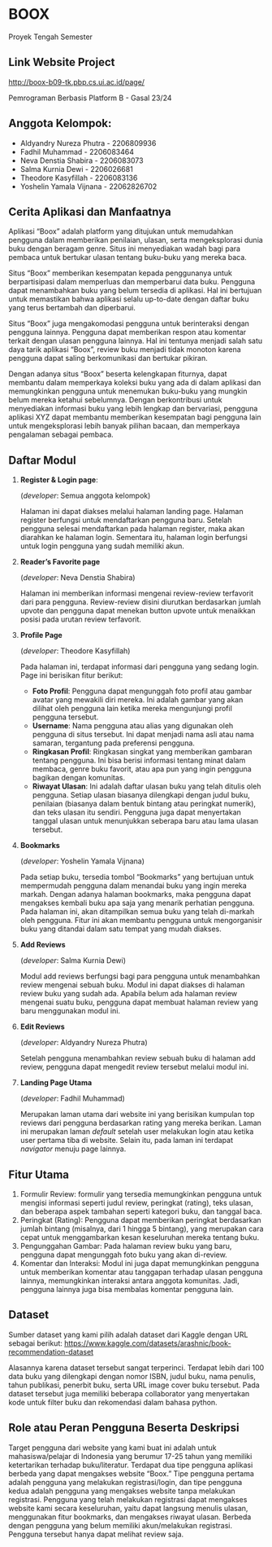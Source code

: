 # BOOX
Proyek Tengah Semester 

## Link Website Project
http://boox-b09-tk.pbp.cs.ui.ac.id/page/

Pemrograman Berbasis Platform B - Gasal 23/24

## Anggota Kelompok:
- Aldyandry Nureza Phutra - 2206809936
- Fadhil Muhammad - 2206083464
- Neva Denstia Shabira - 2206083073
- Salma Kurnia Dewi - 2206026681
- Theodore Kasyfillah -  2206083136
- Yoshelin Yamala Vijnana - 22062826702

## Cerita Aplikasi dan Manfaatnya
Aplikasi “Boox” adalah platform yang ditujukan untuk memudahkan pengguna dalam memberikan penilaian, ulasan, serta mengeksplorasi dunia buku dengan beragam genre. Situs ini menyediakan wadah bagi para pembaca untuk bertukar ulasan  tentang buku-buku yang mereka baca.

Situs “Boox” memberikan kesempatan kepada penggunanya untuk berpartisipasi dalam memperluas dan memperbarui data buku. Pengguna dapat menambahkan buku yang belum tersedia di aplikasi. Hal ini bertujuan untuk memastikan bahwa aplikasi selalu up-to-date dengan daftar buku yang terus bertambah dan diperbarui.

Situs “Boox” juga mengakomodasi pengguna untuk berinteraksi dengan pengguna lainnya. Pengguna dapat memberikan respon atau komentar terkait dengan ulasan pengguna lainnya. Hal ini tentunya menjadi salah satu daya tarik aplikasi “Boox”, review buku menjadi tidak monoton karena pengguna dapat saling berkomunikasi dan bertukar pikiran. 

Dengan adanya situs “Boox” beserta kelengkapan fiturnya, dapat membantu dalam memperkaya koleksi buku yang ada di dalam aplikasi dan memungkinkan pengguna untuk menemukan buku-buku yang mungkin belum mereka ketahui sebelumnya. Dengan berkontribusi untuk menyediakan informasi buku yang lebih lengkap dan bervariasi, pengguna aplikasi XYZ dapat membantu memberikan kesempatan bagi pengguna lain untuk mengeksplorasi lebih banyak pilihan bacaan, dan memperkaya pengalaman sebagai pembaca.

## Daftar Modul

1. **Register & Login page**:

    (*developer*: Semua anggota kelompok)

    Halaman ini dapat diakses melalui halaman landing page. Halaman register berfungsi untuk mendaftarkan pengguna baru. Setelah pengguna selesai mendaftarkan pada halaman register, maka akan diarahkan ke halaman login. Sementara itu, halaman login berfungsi untuk login pengguna yang sudah memiliki akun.

2. **Reader’s Favorite page** 

    (*developer*: Neva Denstia Shabira)

    Halaman ini memberikan informasi mengenai review-review terfavorit dari para pengguna. Review-review disini diurutkan berdasarkan jumlah upvote dan pengguna dapat menekan button upvote untuk menaikkan posisi pada urutan review terfavorit.

3. **Profile Page**

    (*developer*: Theodore Kasyfillah)

    Pada halaman ini, terdapat informasi dari pengguna yang sedang login. Page ini berisikan fitur berikut:
    - **Foto Profil**: Pengguna dapat mengunggah foto profil atau gambar avatar yang mewakili diri mereka. Ini adalah gambar yang akan dilihat oleh pengguna lain ketika mereka mengunjungi profil pengguna tersebut.
    - **Username**: Nama pengguna atau alias yang digunakan oleh pengguna di situs tersebut. Ini dapat menjadi nama asli atau nama samaran, tergantung pada preferensi pengguna.
    - **Ringkasan Profil**: Ringkasan singkat yang memberikan gambaran tentang pengguna. Ini bisa berisi informasi tentang minat dalam membaca, genre buku favorit, atau apa pun yang ingin pengguna bagikan dengan komunitas.
    - **Riwayat Ulasan**: Ini adalah daftar ulasan buku yang telah ditulis oleh pengguna. Setiap ulasan biasanya dilengkapi dengan judul buku, penilaian (biasanya dalam bentuk bintang atau peringkat numerik), dan teks ulasan itu sendiri. Pengguna juga dapat menyertakan tanggal ulasan untuk menunjukkan seberapa baru atau lama ulasan tersebut.

4. **Bookmarks**

    (*developer*: Yoshelin Yamala Vijnana)

    Pada setiap buku, tersedia tombol “Bookmarks” yang bertujuan untuk mempermudah pengguna dalam menandai buku yang ingin mereka markah. Dengan adanya halaman bookmarks, maka pengguna dapat mengakses kembali buku apa saja yang menarik perhatian pengguna. Pada halaman ini, akan ditampilkan semua buku yang telah di-markah oleh pengguna. Fitur ini akan membantu pengguna untuk mengorganisir buku yang ditandai dalam satu tempat yang mudah diakses.

5. **Add Reviews**

    (*developer*: Salma Kurnia Dewi)

    Modul add reviews berfungsi bagi para pengguna untuk menambahkan review mengenai sebuah buku. Modul ini dapat diakses di halaman review buku yang sudah ada. Apabila belum ada halaman review mengenai suatu buku, pengguna dapat membuat halaman review yang baru menggunakan modul ini. 

6. **Edit Reviews**

    (*developer*: Aldyandry Nureza Phutra)

    Setelah pengguna menambahkan review sebuah buku di halaman add review, pengguna dapat mengedit review tersebut melalui modul ini.

7. **Landing Page Utama**

    (*developer*: Fadhil Muhammad)

    Merupakan laman utama dari website ini yang berisikan kumpulan top reviews dari pengguna berdasarkan rating yang mereka berikan. Laman ini merupakan laman *default* setelah user melakukan login atau ketika user pertama tiba di website. Selain itu, pada laman ini terdapat *navigator* menuju page lainnya.

## Fitur Utama

1. Formulir Review: formulir yang tersedia memungkinkan pengguna untuk mengisi informasi seperti judul review, peringkat (rating), teks ulasan, dan beberapa aspek tambahan seperti kategori buku, dan tanggal baca. 
2. Peringkat (Rating): Pengguna dapat memberikan peringkat berdasarkan jumlah bintang (misalnya, dari 1 hingga 5 bintang), yang merupakan cara cepat untuk menggambarkan kesan keseluruhan mereka tentang buku.
3. Pengunggahan Gambar: Pada halaman review buku yang baru, pengguna dapat mengunggah foto buku yang akan di-review. 
4. Komentar dan Interaksi: Modul ini juga dapat memungkinkan pengguna untuk memberikan komentar atau tanggapan terhadap ulasan pengguna lainnya, memungkinkan interaksi antara anggota komunitas. Jadi, pengguna lainnya juga bisa membalas komentar pengguna lain.


## Dataset
Sumber dataset yang kami pilih adalah dataset dari Kaggle dengan URL sebagai berikut:
https://www.kaggle.com/datasets/arashnic/book-recommendation-dataset

Alasannya karena dataset tersebut sangat terperinci. Terdapat lebih dari 100 data buku yang dilengkapi dengan nomor ISBN, judul buku, nama penulis, tahun publikasi, penerbit buku, serta URL image cover buku tersebut. Pada dataset tersebut juga memiliki beberapa collaborator yang menyertakan kode untuk filter buku dan rekomendasi dalam bahasa python.


## Role atau Peran Pengguna Beserta Deskripsi

Target pengguna dari website yang kami buat ini adalah untuk mahasiswa/pelajar di Indonesia yang berumur 17-25 tahun yang memiliki ketertarikan terhadap buku/literatur. Terdapat dua tipe pengguna aplikasi berbeda yang dapat mengakses website “Boox.” Tipe pengguna pertama adalah pengguna yang melakukan registrasi/login, dan tipe pengguna kedua adalah pengguna yang mengakses website tanpa melakukan registrasi. Pengguna yang telah melakukan registrasi dapat mengakses website kami secara keseluruhan, yaitu dapat langsung menulis ulasan, menggunakan fitur bookmarks, dan mengakses riwayat ulasan. Berbeda dengan pengguna yang belum memiliki akun/melakukan registrasi. Pengguna tersebut hanya dapat melihat review saja.
